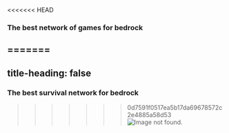 <<<<<<< HEAD
### The best network of games for bedrock
=======
--- 
title-heading: false
---

### The best survival network for bedrock
>>>>>>> 0d7591f0517ea5b17da69678572c2e4885a58d53
![Image not found.](https://oceanverse.github.io/logo.PNG "logo")
